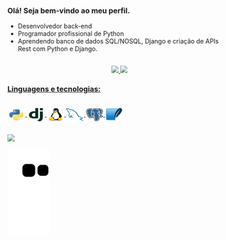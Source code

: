 ### Olá! Seja bem-vindo ao meu perfil.

- Desenvolvedor back-end
- Programador profissional de Python
- Aprendendo banco de dados SQL/NOSQL, Django e criação de APIs Rest com Python e Django.

##

<div align="center">
  <a href="https://github.com/davilos">
  <img height="180em" src="https://github-readme-stats.vercel.app/api?username=davilos&show_icons=true&theme=dark&include_all_commits=true&count_private=true"/>
  <img height="180em" src="https://github-readme-stats.vercel.app/api/top-langs/?username=davilos&layout=compact&langs_count=7&theme=dark"/>
</div>
  
### Linguagens e tecnologias:
<div style="display: inline_block"><br>
  <img align="center" alt="Davilos-Python" height="30" width="40" src="https://raw.githubusercontent.com/devicons/devicon/master/icons/python/python-original.svg">
  <img align="center" alt="Davilos-Django" height="30" width="40" src="https://raw.githubusercontent.com/devicons/devicon/master/icons/django/django-plain.svg">
  <img align="center" alt="Davilos-Linux" height="30" width="40" src="https://raw.githubusercontent.com/devicons/devicon/master/icons/linux/linux-original.svg">
  <img align="center" alt="Davilos-MySQL" height="30" width="40" src="https://raw.githubusercontent.com/devicons/devicon/master/icons/mysql/mysql-original.svg">
  <img align="center" alt="Davilos-PostgreSQL" height="30" width="40" src="https://raw.githubusercontent.com/devicons/devicon/master/icons/postgresql/postgresql-original.svg">
  <img align="center" alt="Davilos-SQLite" height="30" width="40" src="https://raw.githubusercontent.com/devicons/devicon/master/icons/sqlite/sqlite-original.svg">
</div>
  
##
 
<div> 
  <a href = "https://www.linkedin.com/in/davilos-tavares-51a4a721a/"><img src = "https://img.shields.io/badge/LinkedIn-0077B5?style=for-the-badge&logo=linkedin&logoColor=white"></a>
 </div>

  ![Snake animation](https://github.com/davilos/davilos/blob/output/github-contribution-grid-snake.svg)
